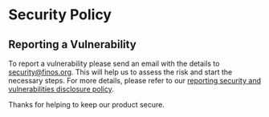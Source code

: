 # Security Policy

## Reporting a Vulnerability

To report a vulnerability please send an email with the details to <security@finos.org>. This will help us to assess the risk and start the necessary steps. For more details, please refer to our [reporting security and vulnerabilities disclosure policy](https://community.finos.org/docs/governance/software-projects/cve-responsible-disclosure/).

Thanks for helping to keep our product secure.
